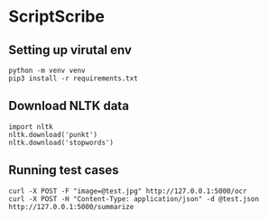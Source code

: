 # ScriptScribe

## Setting up virutal env
```
python -m venv venv
pip3 install -r requirements.txt
```

## Download NLTK data
```
import nltk
nltk.download('punkt')
nltk.download('stopwords')
```

## Running test cases
```
curl -X POST -F "image=@test.jpg" http://127.0.0.1:5000/ocr
curl -X POST -H "Content-Type: application/json" -d @test.json http://127.0.0.1:5000/summarize
```